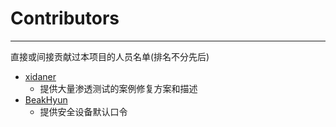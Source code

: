 # Contributors

---

直接或间接贡献过本项目的人员名单(排名不分先后)
* [xidaner](https://github.com/xidaner)
    - 提供大量渗透测试的案例修复方案和描述
* [BeakHyun](https://github.com/Alienware-OWO)
    - 提供安全设备默认口令
